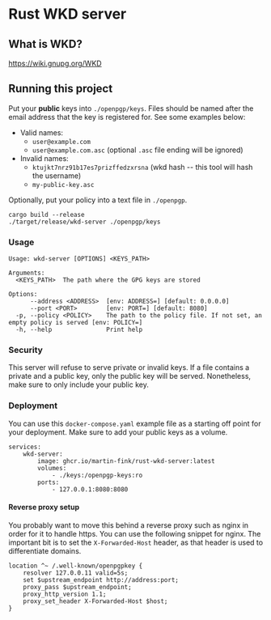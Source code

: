 # Rust WKD server

## What is WKD?

https://wiki.gnupg.org/WKD

## Running this project

Put your __public__ keys into `./openpgp/keys`.
Files should be named after the email address that the key is registered for.
See some examples below:

- Valid names:
  - `user@example.com`
  - `user@example.com.asc` (optional `.asc` file ending will be ignored)
- Invalid names:
  - `ktujkt7nrz91b17es7prizffedzxrsna` (wkd hash -- this tool will hash the username)
  - `my-public-key.asc`

Optionally, put your policy into a text file in `./openpgp`.

```shell
cargo build --release
./target/release/wkd-server ./openpgp/keys
```

### Usage

```
Usage: wkd-server [OPTIONS] <KEYS_PATH>

Arguments:
  <KEYS_PATH>  The path where the GPG keys are stored

Options:
      --address <ADDRESS>  [env: ADDRESS=] [default: 0.0.0.0]
      --port <PORT>        [env: PORT=] [default: 8080]
  -p, --policy <POLICY>    The path to the policy file. If not set, an empty policy is served [env: POLICY=]
  -h, --help               Print help
```

### Security

This server will refuse to serve private or invalid keys.
If a file contains a private and a public key, only the public key will be served.
Nonetheless, make sure to only include your public key.

### Deployment

You can use this `docker-compose.yaml` example file as a starting off point for your
deployment. Make sure to add your public keys as a volume.

```
services:
    wkd-server:
        image: ghcr.io/martin-fink/rust-wkd-server:latest
        volumes:
            - ./keys:/openpgp-keys:ro
        ports:
            - 127.0.0.1:8080:8080
```

#### Reverse proxy setup

You probably want to move this behind a reverse proxy such as nginx in order for it to handle https.
You can use the following snippet for nginx.
The important bit is to set the `X-Forwarded-Host` header, as that header is used to differentiate domains.

```nginx
location ^~ /.well-known/openpgpkey {
    resolver 127.0.0.11 valid=5s;
    set $upstream_endpoint http://address:port;
    proxy_pass $upstream_endpoint;
    proxy_http_version 1.1;
    proxy_set_header X-Forwarded-Host $host;
}
```
